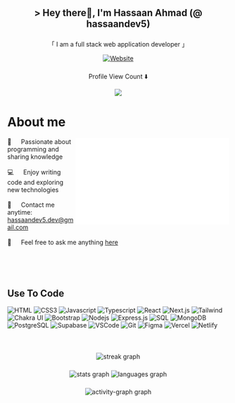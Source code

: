 <h2 align="center">> Hey there👋, I'm Hassaan Ahmad (@ hassaandev5)</h2>

###

<p align="center">「 I am a full stack web application developer 」</p>

<p align="center">
 <a href="https://hassaandev5.vercel.app/" target="_blank">
  <img src="https://img.shields.io/badge/My_Website-3D58A6?style=for-the-badge&logo=google-chrome&logoColor=white" alt="Website" />
</a>
<!--  <a href="https://linkedin.com/" target="_blank">
  <img src="https://img.shields.io/badge/LinkedIn-0077B5?style=for-the-badge&logo=linkedin&logoColor=white" alt="hassaandev5"/>
 </a>
 <a href="https://twitter.com/" target="_blank">
  <img src="https://img.shields.io/badge/Twitter-1DA1F2?style=for-the-badge&logo=twitter&logoColor=white" />
 </a>
 <a href="https://instagram.com/" target="_blank">
  <img src="https://img.shields.io/badge/Instagram-fe4164?style=for-the-badge&logo=instagram&logoColor=white" alt="hassaandev5" />
 </a> 
 <a href="https://facebook.com/" target="_blank">
  <img src="https://img.shields.io/badge/Facebook-20BEFF?&style=for-the-badge&logo=facebook&logoColor=white" alt="hassaandev5"  />
  </a> -->
</p>
<!-- <br /> -->

###

<div align="center">
  <p>Profile View Count ⬇️</p>
  <img src="https://profile-counter.glitch.me/hassaandev5/count.svg?"  />
</div>

###

<!-- About Section -->
 # About me
 
<p>
 <img align="right" width="350" src="/assets/H-Logo-v2.gif" alt="Branding" />
  
 🚀 &emsp; Passionate about programming and sharing knowledge <br/><br/>
 💻 &emsp; Enjoy writing code and exploring new technologies <br/><br/>
 📧 &emsp; Contact me anytime: hassaandev5.dev@gmail.com <br/><br/>
 💬 &emsp; Feel free to ask me anything [here](https://github.com/hassaandev5/hassaandev5/issues)

</p>

<br/>
<br/>
<br/>

###


## Use To Code

![HTML](https://img.shields.io/badge/HTML5-E34F26?style=for-the-badge&logo=html5&logoColor=white)
![CSS3](https://img.shields.io/badge/CSS3-1572B6?style=for-the-badge&logo=css3&logoColor=white)
![Javascript](https://img.shields.io/badge/Javascript-F0DB4F?style=for-the-badge&labelColor=black&logo=javascript&logoColor=F0DB4F)
![Typescript](https://img.shields.io/badge/Typescript-007acc?style=for-the-badge&labelColor=black&logo=typescript&logoColor=007acc)
![React](https://img.shields.io/badge/-React-61DBFB?style=for-the-badge&labelColor=black&logo=react&logoColor=61DBFB)
![Next.js](https://img.shields.io/badge/next.js-000000?style=for-the-badge&logo=nextdotjs&logoColor=white)
![Tailwind](https://img.shields.io/badge/Tailwind_CSS-092749?style=for-the-badge&logo=tailwindcss&logoColor=06B6D4&labelColor=000000)
![Chakra UI](https://img.shields.io/badge/Chakra%20UI-319795?style=for-the-badge&logo=chakraui&logoColor=white)
![Bootstrap](https://img.shields.io/badge/Bootstrap-563D7C?style=for-the-badge&logo=bootstrap&logoColor=white)
![Nodejs](https://img.shields.io/badge/Nodejs-3C873A?style=for-the-badge&labelColor=black&logo=node.js&logoColor=3C873A)
![Express.js](https://img.shields.io/badge/Express.js-000000?style=for-the-badge&logo=express&logoColor=white)
![SQL](https://img.shields.io/badge/SQL-4479A1?style=for-the-badge&logo=sql&logoColor=white)
![MongoDB](https://img.shields.io/badge/MongoDB-4EA94B?style=for-the-badge&logo=mongodb&logoColor=white)
![PostgreSQL](https://img.shields.io/badge/PostgreSQL-316192?style=for-the-badge&logo=postgresql&logoColor=white)
![Supabase](https://img.shields.io/badge/Supabase-3ECF8E?style=for-the-badge&logo=supabase&logoColor=white)
![VSCode](https://img.shields.io/badge/-VSCode-007ACC?style=for-the-badge&logo=visualstudiocode&logoColor=white)
![Git](https://img.shields.io/badge/Git-F05032?style=for-the-badge&logo=git&logoColor=white)
![Figma](https://img.shields.io/badge/Figma-F24E1E?style=for-the-badge&logo=figma&logoColor=white)
![Vercel](https://img.shields.io/badge/Vercel-000000?style=for-the-badge&logo=vercel&logoColor=white)
![Netlify](https://img.shields.io/badge/Netlify-00C7B7?style=for-the-badge&logo=netlify&logoColor=white)

<br/>

###

<div align="center">
  <img src="https://streak-stats.demolab.com?user=hassaandev5&locale=en&mode=daily&theme=dracula&hide_border=false&border_radius=5&order=3" height="150" alt="streak graph"  />
</div>

###

<div align="center">
  <img src="https://github-readme-stats.vercel.app/api?username=hassaandev5&hide_title=false&hide_rank=false&show_icons=true&include_all_commits=true&count_private=true&disable_animations=false&theme=dracula&locale=en&hide_border=false&order=1" height="150" alt="stats graph"  />
  <img src="https://github-readme-stats.vercel.app/api/top-langs?username=hassaandev5&locale=en&hide_title=false&layout=compact&card_width=320&langs_count=5&theme=dracula&hide_border=false&order=2" height="150" alt="languages graph"  />
</div>

###

<div align="center">
  <img src="https://github-readme-activity-graph.vercel.app/graph?username=hassaandev5&radius=16&theme=react&area=true&order=5" height="300" alt="activity-graph graph"  />
</div>

###
